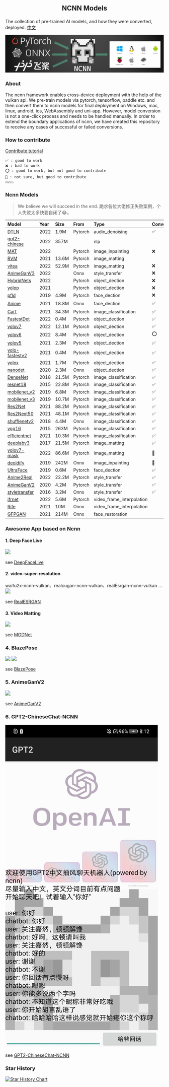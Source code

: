 ##  <p align="center"> NCNN Models </p>

The collection of pre-trained AI models, and how they were converted, deployed. [中文](README-CN.md)

![](docs/images/logo.png)

### About

The ncnn framework enables cross-device deployment with the help of the vulkan api. We pre-train models via pytorch, tensorflow, paddle etc. and then convert them to ncnn models for final deployment on Windows, mac, linux, android, ios, WebAssembly and uni-app. However, model conversion is not a one-click process and needs to be handled manually. In order to extend the boundary applications of ncnn, we have created this repository to receive any cases of successful or failed conversions.

### How to contribute

[Contribute tutorial](contribute.md)

	✅ : good to work
    ❌ : bad to work
    ⭕ : good to work, but not good to contribute
    🤔 : not sure, but good to contribute
    🔥🔥💥
### Ncnn Models

> We believe we will succeed in the end. 跪求各位大佬修正失败案例，个人失败太多快要自闭了😂。

| Model                                             | Year | Size  | From    | Type                      | Convert | NCNN | Hot  |
| :------------------------------------------------ | :--- | :---- | :------ | :------------------------ | :------ | :--- | :--- |
| [DTLN](audio_denoising/dtln)                      | 2022 | 1.9M  | Pytorch | audio_denoising           | ✅       | ✅    | 🔥    |
| [gpt2-chinese](nlp/gpt2-chinese)                  | 2022 | 357M  |         | nlp                       |         | ⭕    |      |
| [MAT](image_inpainting/mat)                       | 2022 |       | Pytorch | image_inpainting          | ❌       |      | 💥    |
| [RVM](image_matting/RVM)                          | 2021 | 13.6M | Pytorch | image_matting             |         | ✅    | 💥    |
| [vitea](image_matting/vitea)                      | 2022 | 52.9M | Pytorch | image_matting             | ❌       |      |      |
| [AnimeGanV3](style_transfer/animeganv3)           | 2022 |       | Onnx    | style_transfer            | ❌       |      | 🔥    |
| [HybridNets](object_dection/hybridnets)           | 2022 |       | Pytorch | object_dection            | ❌       |      |      |
| [yolop](object_dection/yolop)                     | 2021 |       | Pytorch | object_dection            | ❌       | 🤔    | 💥    |
| [pfld](face_dection/pfld)                         | 2019 | 4.9M  | Pytorch | face_dection              | ❌       | ✅    |      |
| [Anime](face_dection/Anime_Face)                  | 2021 | 18.8M | Onnx    | face_dection              | ✅       | ⭕    |      |
| [CaiT](image_classification/cait)                 | 2021 | 34.3M | Pytorch | image_classification      | ✅       |      |      |
| [FastestDet](object_dection/fastestdet)           | 2022 | 0.4M  | Pytorch | object_dection            | ✅       | ✅    | 💥    |
| [yolov7](object_dection/yolov7)                   | 2022 | 12.1M | Pytorch | object_dection            | ✅       | ✅    | 💥    |
| [yolov6](object_dection/yolov6)                   | 2022 | 8.4M  | Pytorch | object_dection            | ⭕       | ✅    |      |
| [yolov5](object_dection/yolov5)                   | 2021 | 2.3M  | Pytorch | object_dection            | ✅       | ✅    | 💥    |
| [yolo-fastestv2](object_dection/yolo-fastestv2)   | 2021 | 0.4M  | Pytorch | object_dection            | ✅       | ✅    | 💥    |
| [yolox](object_dection/yolox)                     | 2021 | 1.7M  | Pytorch | object_dection            | ✅       | ✅    |      |
| [nanodet](object_dection/nanodet)                 | 2020 | 2.3M  | Onnx    | object_dection            | ✅       | ✅    |      |
| [DenseNet](image_classification/denseNet)         | 2018 | 21.5M | Pytorch | image_classification      | ✅       | ✅    |      |
| [resnet18](image_classification/resnet18)         | 2015 | 22.8M | Pytorch | image_classification      | ✅       | ✅    |      |
| [mobilenet_v2](image_classification/mobilenet_v2) | 2019 | 6.8M  | Pytorch | image_classification      | ✅       | ✅    | 🔥    |
| [mobilenet_v3](image_classification/mobilenet_v3) | 2019 | 10.7M | Pytorch | image_classification      | ✅       | ✅    | 🔥    |
| [Res2Net](image_classification/res2net)           | 2021 | 88.2M | Pytorch | image_classification      | ✅       | ✅    |      |
| [Res2Next50](image_classification/res2next50)     | 2021 | 48.1M | Pytorch | image_classification      | ✅       | ✅    |      |
| [shufflenetv2](image_classification/shufflenetv2) | 2018 | 4.4M  | Onnx    | image_classification      | ✅       | ✅    |      |
| [vgg16](image_classification/vgg16)               | 2015 | 263M  | Pytorch | image_classification      | ✅       | ✅    |      |
| [efficientnet](image_classification/efficientnet) | 2021 | 10.3M | Pytorch | image_classification      | ✅       | ✅    | 🔥    |
| [deeplabv3](image_matting/deeplabv3)              | 2017 | 21.5M | Pytorch | image_matting             | ✅       | ✅    |      |
| [yolov7-mask](image_matting/yolov7_mask)          | 2022 | 86.6M | Pytorch | image_matting             | 🤔       | ✅    |      |
| [deoldify](image_inpainting/deoldify)             | 2019 | 242M  | Onnx    | image_inpainting          | 🤔       | ✅    | 🔥    |
| [UltraFace](face_dection/ultraface)               | 2019 | 0.6M  | Pytorch | face_dection              | ✅       | ✅    | 🔥    |
| [Anime2Real](style_transfer/anime2real)           | 2022 | 22.2M | Pytorch | style_transfer            | ✅       | ✅    |      |
| [AnimeGanV2](style_transfer/animeganv2)           | 2020 | 4.2M  | Pytorch | style_transfer            | ✅       | ✅    | 💥    |
| [styletransfer](style_transfer/styletransfer)     | 2016 | 3.2M  | Onnx    | style_transfer            | ✅       | ✅    |      |
| [ifrnet](Video_Frame_Interpolation/ifrnet)        | 2022 | 5.6M  | Pytorch | video_frame_interpolation |         | ✅    | 💥    |
| [Rife](Video_Frame_Interpolation/rife)            | 2021 | 10M   | Onnx    | video_frame_interpolation |         | ✅    |      |
| [GFPGAN](face_dection/GFPGAN)                     | 2021 | 214M  | Onnx    | face_restoration          |         | ✅    | 💥    |



### Awesome App based on Ncnn

####  1. Deep Face Live

![](https://github.com/gunpowder78/DeepFaceLive/raw/master/doc/deepfacelive_intro.png)

see [DeepFaceLive](https://github.com/gunpowder78/DeepFaceLive)

#### 2. video-super-resolution

waifu2x-ncnn-vulkan、realcugan-ncnn-vulkan、realEsrgan-ncnn-vulkan ...
![](https://github.com/Baiyuetribe/paper2gui/raw/main/docs/images/realESRGAN_RAM.png)

see [RealESRGAN](https://github.com/Baiyuetribe/paper2gui/blob/main/Video%20Super%20Resolution/RealESRGAN-GUI-RAM.md)

#### 3. Video Matting

![](https://github.com/ZHKKKe/MODNet/raw/master/doc/gif/homepage_demo.gif)

see [MODNet](https://github.com/Baiyuetribe/paper2gui/blob/main/VideoMatting/modnet_gui.md)

### 4. BlazePose
![](https://github.com/FeiGeChuanShu/ncnn_Android_BlazePose/raw/main/result.gif)
![](https://github.com/FeiGeChuanShu/ncnn_Android_BlazePose/raw/main/result_smoothing.gif)

see [BlazePose](https://github.com/FeiGeChuanShu/ncnn_Android_BlazePose)

### 5. AnimeGanV2

![](https://user-images.githubusercontent.com/26464535/142294796-54394a4a-a566-47a1-b9ab-4e715b901442.gif)

see [AnimeGanV2](https://github.com/Baiyuetribe/paper2gui/blob/main/Style%20Transfer/animegan_gui.md)

### 6. GPT2-ChineseChat-NCNN

![](https://github.com/EdVince/GPT2-ChineseChat-NCNN/raw/main/resources/android.jpg)

see [GPT2-ChineseChat-NCNN](https://github.com/EdVince/GPT2-ChineseChat-NCNN)

### Star History

[![Star History Chart](https://api.star-history.com/svg?repos=Baiyuetribe/ncnn-models&type=Date)](https://star-history.com/#Baiyuetribe/ncnn-models&Date)
